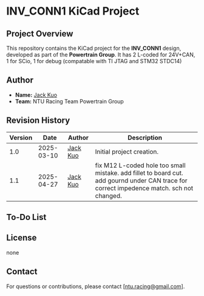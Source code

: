 # INV_CONN1 KiCad Project

## Project Overview
This repository contains the KiCad project for the **INV_CONN1** design, developed as part of the **Powertrain Group**.
It has 2 L-coded for 24V+CAN, 1 for SCio, 1 for debug (compatable with TI JTAG and STM32 STDC14)

## Author
- **Name:** [Jack Kuo](https://github.com/chemmy-jack)
- **Team:** NTU Racing Team Powertrain Group

## Revision History

| Version | Date       | Author       | Description                  |
|---------|------------|--------------|------------------------------|
| 1.0     | 2025-03-10 | [Jack Kuo](https://github.com/chemmy-jack)  | Initial project creation.    |
| 1.1     | 2025-04-27 | [Jack Kuo](https://github.com/chemmy-jack)  |  fix M12 L-coded hole too small mistake.  add fillet to board cut. add gournd under CAN trace for correct impedence match. sch not changed. |

## To-Do List

## License
<!-- This project is licensed under [Your License]. See the LICENSE file for details. -->
none

## Contact
For questions or contributions, please contact [ntu.racing@gmail.com].